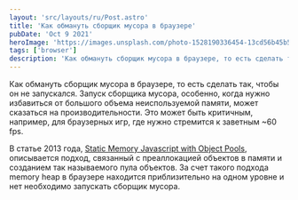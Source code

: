 ```yaml
---
layout: 'src/layouts/ru/Post.astro'
title: 'Как обмануть сборщик мусора в браузере'
pubDate: 'Oct 9 2021'
heroImage: 'https://images.unsplash.com/photo-1528190336454-13cd56b45b5a?ixlib=rb-4.0.3&ixid=MnwxMjA3fDB8MHxwaG90by1wYWdlfHx8fGVufDB8fHx8&auto=format&fit=crop&w=1770&q=80'
tags: ['browser']
description: 'Как обмануть сборщик мусора в браузере, то есть сделать так, чтобы он не запускался. Запуск сборщика мусора, особенно, когда нужно избавиться от большого объема неиспользуемой памяти, может сказаться на производительности. Это может быть критичным, например, для браузерных игр, где нужно стремится к заветным ~60 fps.'
---
```


Как обмануть сборщик мусора в браузере, то есть сделать так, чтобы он не запускался. Запуск сборщика мусора, особенно, когда нужно избавиться от большого объема неиспользуемой памяти, может сказаться на производительности. Это может быть критичным, например, для браузерных игр, где нужно стремится к заветным ~60 fps.

В статье 2013 года, [Static Memory Javascript with Object Pools](https://web.dev/speed-static-mem-pools/), описывается подход, связанный с преаллокацией объектов в памяти и созданием так называемого пула объектов. За счет такого подхода memory heap в браузере находится приблизительно на одном уровне и нет необходимо запускать сборщик мусора.
